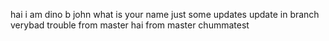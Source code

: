 hai i am dino b john
what is your name
just some updates
update in branch verybad
trouble from master
hai from master chummatest